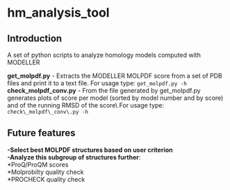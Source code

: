 # hm_analysis_tool #

## Introduction ##
A set of python scripts to analyze homology models computed with MODELLER

**get\_molpdf\.py** \- Extracts the MODELLER MOLPDF score from a set of PDB files and print it to a text file\. For usage type: `get_molpdf.py -h`\
**check\_molpdf\_conv\.py** \- From the file generated by get\_molpdf\.py generates plots of score per model (sorted by model number and by score) and of the running RMSD of the score\ For usage type: `check\_molpdf\_conv\.py -h`

## Future features ##
**-Select best MOLPDF structures based on user criterion**\
**-Analyze this subgroup of structures further**:\
 *ProQ/ProQM scores\
 *Molprobilty quality check\
 *PROCHECK quality check
